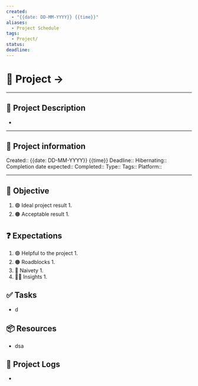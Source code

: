 ```yaml
---
created:
  - "{{date: DD-MM-YYYY}} {{time}}"
aliases:
  - Project Schedule
tags:
  - Project/
status: 
deadline:
---
```


# 🚀 Project -> 
___

## 🧾 Project Description
- 
---
## 📢 Project information
Created:: {{date: DD-MM-YYYY}} {{time}}
Deadline:: 
Hibernating:: 
Completion date expected:: 
Completed:: 
Type:: 
Tags:: 
Platform:: 

___
## 🎯 Objective

1. 🟢 Ideal project result
	1. 
2. 🟠 Acceptable result
	1. 
## ❓ Expectations
1. 🟢 Helpful to the project
	1. 
2. 🟠 Roadblocks
	1. 
3. 👶 Naivety
	1. 
4. 👨‍💻 Insights
	1. 
## ✅ Tasks 
- d

## 📦 Resources 
- dsa

## 📂 Project Logs 
- 